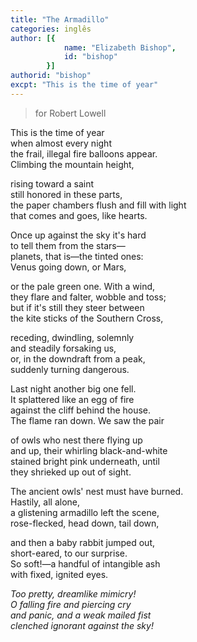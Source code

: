 ```yaml
---
title: "The Armadillo"
categories: inglês
author: [{
			name: "Elizabeth Bishop",
			id: "bishop"
		}]
authorid: "bishop"
excpt: "This is the time of year"
---
```

> for Robert Lowell

This is the time of year \
when almost every night \
the frail, illegal fire balloons appear. \
Climbing the mountain height,

rising toward a saint \
still honored in these parts, \
the paper chambers flush and fill with light \
that comes and goes, like hearts.

Once up against the sky it's hard \
to tell them from the stars— \
planets, that is—the tinted ones: \
Venus going down, or Mars,

or the pale green one. With a wind, \
they flare and falter, wobble and toss; \
but if it's still they steer between \
the kite sticks of the Southern Cross,

receding, dwindling, solemnly \
and steadily forsaking us, \
or, in the downdraft from a peak, \
suddenly turning dangerous.

Last night another big one fell. \
It splattered like an egg of fire \
against the cliff behind the house. \
The flame ran down. We saw the pair

of owls who nest there flying up \
and up, their whirling black-and-white \
stained bright pink underneath, until \
they shrieked up out of sight.

The ancient owls' nest must have burned. \
Hastily, all alone, \
a glistening armadillo left the scene, \
rose-flecked, head down, tail down,

and then a baby rabbit jumped out, \
short-eared, to our surprise. \
So soft!—a handful of intangible ash \
with fixed, ignited eyes.

_Too pretty, dreamlike mimicry!_ \
_O falling fire and piercing cry_ \
_and panic, and a weak mailed fist_ \
_clenched ignorant against the sky!_